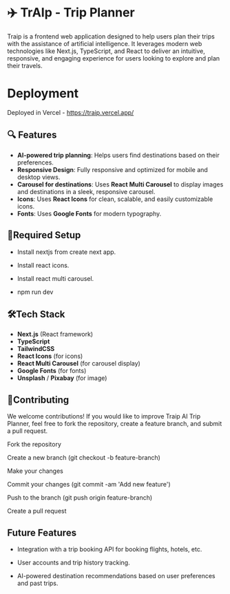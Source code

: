 
# ✈️ TrAIp - Trip Planner
Traip is a frontend web application designed to help users plan their trips with the assistance of artificial intelligence. It leverages modern web technologies like Next.js, TypeScript, and React to deliver an intuitive, responsive, and engaging experience for users looking to explore and plan their travels.

# Deployment 
Deployed in Vercel - https://traip.vercel.app/


## 🔍 Features
- **AI-powered trip planning**: Helps users find destinations based on their preferences.
- **Responsive Design**: Fully responsive and optimized for mobile and desktop views.
- **Carousel for destinations**: Uses **React Multi Carousel** to display images and destinations in a sleek, responsive carousel.
- **Icons**: Uses **React Icons** for clean, scalable, and easily customizable icons.
- **Fonts**: Uses **Google Fonts** for modern typography.
## 🔐Required Setup
- Install nextjs from create next app.

- Install react icons.

- Install react multi carousel.

- npm run dev
## 🛠️Tech Stack
- **Next.js** (React framework)
- **TypeScript**
- **TailwindCSS**
- **React Icons** (for icons)
- **React Multi Carousel** (for carousel display)
- **Google Fonts** (for fonts)
- **Unsplash** / **Pixabay** (for image)
## 🤝Contributing

We welcome contributions! If you would like to improve Traip AI Trip Planner, feel free to fork the repository, create a feature branch, and submit a pull request.

Fork the repository

Create a new branch (git checkout -b feature-branch)

Make your changes

Commit your changes (git commit -am 'Add new feature')

Push to the branch (git push origin feature-branch)

Create a pull request
## Future Features

- Integration with a trip booking API for booking flights, hotels, etc.

- User accounts and trip history tracking.

- AI-powered destination recommendations based on user preferences and past trips.
